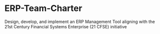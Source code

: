 # ERP-Team-Charter
Design, develop, and implement an ERP Management Tool aligning with the 21st Century Financial Systems Enterprise (21 CFSE) initiative
